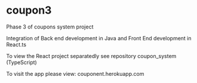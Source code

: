 # coupon3
Phase 3 of coupons system project

Integration of Back end development in Java and Front End development in React.ts

To view the React project separatedly see repository coupon_system (TypeScript)

To visit the app please view: couponent.herokuapp.com
